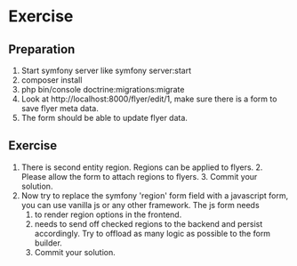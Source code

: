 # Exercise

## Preparation

1. Start symfony server like symfony server:start
2. composer install 
3. php bin/console doctrine:migrations:migrate
4. Look at http://localhost:8000/flyer/edit/1, make sure there is a  form to save flyer meta data.
5. The form should be able to update flyer data.

## Exercise

1. There is second entity region. Regions can be applied to flyers. 
   2. Please allow the form to attach regions to flyers. 
   3. Commit your solution.
2. Now try to replace the symfony 'region' form field with a javascript form, you can use vanilla js or any other framework. The js form needs 
   1. to render region options in the frontend.
   2. needs to send off checked regions to the backend and persist accordingly. Try to offload as many logic as possible to the form builder.
   3. Commit your solution.





 